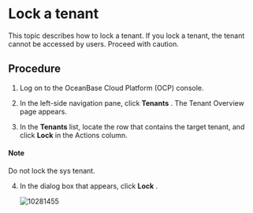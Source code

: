 # Lock a tenant

This topic describes how to lock a tenant. If you lock a tenant, the tenant cannot be accessed by users. Proceed with caution.

## Procedure

1. Log on to the OceanBase Cloud Platform (OCP) console.

2. In the left-side navigation pane, click **Tenants** . The Tenant Overview page appears.

3. In the **Tenants** list, locate the row that contains the target tenant, and click **Lock** in the Actions column.

  <main id="notice" type='explain'>
    <h4>Note</h4>
    <p>Do not lock the sys tenant.</p>
  </main>

4. In the dialog box that appears, click **Lock** .

   ![10281455](https://help-static-aliyun-doc.aliyuncs.com/assets/img/en-US/0625306461/p345345.png)

